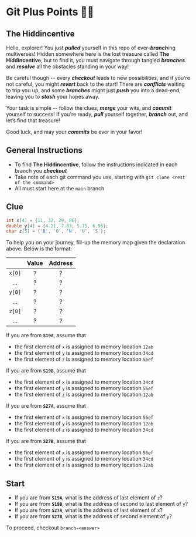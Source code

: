 # Git Plus Points 🏴‍☠️

## The Hiddincentive

Hello, explorer! You just ***pulled*** yourself in this repo of ever-***branch***ing multiverses! Hidden somewhere here is the lost treasure called **The Hiddincentive**, but to find it, you must navigate through tangled ***branches*** and ***resolve*** all the obstacles standing in your way!

Be careful though -- every ***checkout*** leads to new possibilities, and if you're not careful, you might ***revert*** back to the start! There are ***conflicts*** waiting to trip you up, and some ***branches*** might just ***push*** you into a dead-end, leaving you to ***stash*** your hopes away.

Your task is simple -- follow the clues, ***merge*** your wits, and ***commit*** yourself to success! If you're ready, ***pull*** yourself together, ***branch*** out, and let’s find that treasure!

Good luck, and may your ***commits*** be ever in your favor!

## General Instructions

- To find **The Hiddincentive**, follow the instructions indicated in each branch you ***checkout***
- Take note of each git command you use, starting with `git clone <rest of the command>`
- All must start here at the `main` branch

## Clue

```c
int x[4] = {11, 32, 29, 86};
double y[4] = {4.21, 7.83, 5.75, 6.96};
char z[5] = {'B', 'O', 'N', 'U', 'S'};
```

To help you on your journey, fill-up the memory map given the declaration above. Below is the format:

|        | Value | Address |
|:------:|:-----:|:-------:|
| `x[0]` | ? | ? |
| ...    | ? | ? |
| `y[0]` | ? | ? |
| ...    | ? | ? |
| `z[0]` | ? | ? |
| ...    | ? | ? |

If you are from **`S19A`**, assume that

- the first element of `x` is assigned to memory location `12ab`
- the first element of `y` is assigned to memory location `34cd`
- the first element of `z` is assigned to memory location `56ef`

If you are from **`S19B`**, assume that

- the first element of `x` is assigned to memory location `34cd`
- the first element of `y` is assigned to memory location `56ef`
- the first element of `z` is assigned to memory location `12ab`

If you are from **`S27A`**, assume that

- the first element of `x` is assigned to memory location `56ef`
- the first element of `y` is assigned to memory location `12ab`
- the first element of `z` is assigned to memory location `34cd`

If you are from **`S27B`**, assume that

- the first element of `x` is assigned to memory location `56ef`
- the first element of `y` is assigned to memory location `34cd`
- the first element of `z` is assigned to memory location `12ab`

## Start

- If you are from **`S19A`**, what is the address of last element of `z`?
- If you are from **`S19B`**, what is the address of second to last element of `y`?
- If you are from **`S27A`**, what is the address of last element of `x`?
- If you are from **`S27B`**, what is the address of second element of `y`?

To proceed, checkout `branch-<answer>`
